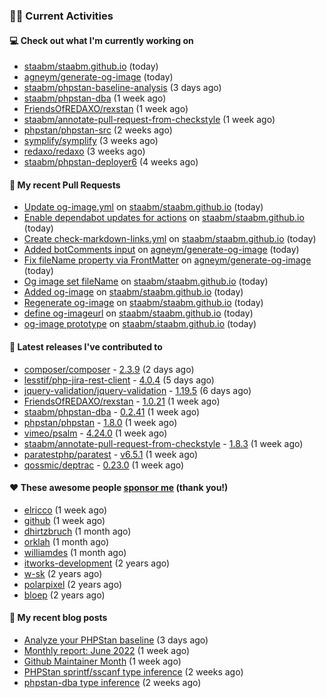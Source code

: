 ### 👨‍💻 Current Activities


#### 💻 Check out what I'm currently working on

- [staabm/staabm.github.io](https://github.com/staabm/staabm.github.io) (today)
- [agneym/generate-og-image](https://github.com/agneym/generate-og-image) (today)
- [staabm/phpstan-baseline-analysis](https://github.com/staabm/phpstan-baseline-analysis) (3 days ago)
- [staabm/phpstan-dba](https://github.com/staabm/phpstan-dba) (1 week ago)
- [FriendsOfREDAXO/rexstan](https://github.com/FriendsOfREDAXO/rexstan) (1 week ago)
- [staabm/annotate-pull-request-from-checkstyle](https://github.com/staabm/annotate-pull-request-from-checkstyle) (1 week ago)
- [phpstan/phpstan-src](https://github.com/phpstan/phpstan-src) (2 weeks ago)
- [symplify/symplify](https://github.com/symplify/symplify) (3 weeks ago)
- [redaxo/redaxo](https://github.com/redaxo/redaxo) (3 weeks ago)
- [staabm/phpstan-deployer6](https://github.com/staabm/phpstan-deployer6) (4 weeks ago)


#### 🔨 My recent Pull Requests

- [Update og-image.yml](https://github.com/staabm/staabm.github.io/pull/16) on [staabm/staabm.github.io](https://github.com/staabm/staabm.github.io) (today)
- [Enable dependabot updates for actions](https://github.com/staabm/staabm.github.io/pull/14) on [staabm/staabm.github.io](https://github.com/staabm/staabm.github.io) (today)
- [Create check-markdown-links.yml](https://github.com/staabm/staabm.github.io/pull/13) on [staabm/staabm.github.io](https://github.com/staabm/staabm.github.io) (today)
- [Added botComments input](https://github.com/agneym/generate-og-image/pull/31) on [agneym/generate-og-image](https://github.com/agneym/generate-og-image) (today)
- [Fix fileName property via FrontMatter](https://github.com/agneym/generate-og-image/pull/30) on [agneym/generate-og-image](https://github.com/agneym/generate-og-image) (today)
- [Og image set fileName](https://github.com/staabm/staabm.github.io/pull/12) on [staabm/staabm.github.io](https://github.com/staabm/staabm.github.io) (today)
- [Added og-image](https://github.com/staabm/staabm.github.io/pull/11) on [staabm/staabm.github.io](https://github.com/staabm/staabm.github.io) (today)
- [Regenerate og-image](https://github.com/staabm/staabm.github.io/pull/10) on [staabm/staabm.github.io](https://github.com/staabm/staabm.github.io) (today)
- [define og-imageurl](https://github.com/staabm/staabm.github.io/pull/9) on [staabm/staabm.github.io](https://github.com/staabm/staabm.github.io) (today)
- [og-image prototype](https://github.com/staabm/staabm.github.io/pull/8) on [staabm/staabm.github.io](https://github.com/staabm/staabm.github.io) (today)


#### 🔭 Latest releases I've contributed to

- [composer/composer](https://github.com/composer/composer) - [2.3.9](https://github.com/composer/composer/releases/tag/2.3.9) (2 days ago)
- [lesstif/php-jira-rest-client](https://github.com/lesstif/php-jira-rest-client) - [4.0.4](https://github.com/lesstif/php-jira-rest-client/releases/tag/4.0.4) (5 days ago)
- [jquery-validation/jquery-validation](https://github.com/jquery-validation/jquery-validation) - [1.19.5](https://github.com/jquery-validation/jquery-validation/releases/tag/1.19.5) (6 days ago)
- [FriendsOfREDAXO/rexstan](https://github.com/FriendsOfREDAXO/rexstan) - [1.0.21](https://github.com/FriendsOfREDAXO/rexstan/releases/tag/1.0.21) (1 week ago)
- [staabm/phpstan-dba](https://github.com/staabm/phpstan-dba) - [0.2.41](https://github.com/staabm/phpstan-dba/releases/tag/0.2.41) (1 week ago)
- [phpstan/phpstan](https://github.com/phpstan/phpstan) - [1.8.0](https://github.com/phpstan/phpstan/releases/tag/1.8.0) (1 week ago)
- [vimeo/psalm](https://github.com/vimeo/psalm) - [4.24.0](https://github.com/vimeo/psalm/releases/tag/4.24.0) (1 week ago)
- [staabm/annotate-pull-request-from-checkstyle](https://github.com/staabm/annotate-pull-request-from-checkstyle) - [1.8.3](https://github.com/staabm/annotate-pull-request-from-checkstyle/releases/tag/1.8.3) (1 week ago)
- [paratestphp/paratest](https://github.com/paratestphp/paratest) - [v6.5.1](https://github.com/paratestphp/paratest/releases/tag/v6.5.1) (1 week ago)
- [qossmic/deptrac](https://github.com/qossmic/deptrac) - [0.23.0](https://github.com/qossmic/deptrac/releases/tag/0.23.0) (1 week ago)


#### ❤️ These awesome people [sponsor me](https://github.com/sponsors/staabm) (thank you!)

- [elricco](https://github.com/elricco) (1 week ago)
- [github](https://github.com/github) (1 week ago)
- [dhirtzbruch](https://github.com/dhirtzbruch) (1 month ago)
- [orklah](https://github.com/orklah) (1 month ago)
- [williamdes](https://github.com/williamdes) (1 month ago)
- [itworks-development](https://github.com/itworks-development) (2 years ago)
- [w-sk](https://github.com/w-sk) (2 years ago)
- [polarpixel](https://github.com/polarpixel) (2 years ago)
- [bloep](https://github.com/bloep) (2 years ago)

#### 📜 My recent blog posts

- [Analyze your PHPStan baseline](https://staabm.github.io/2022/07/04/phpstan-baseline-analysis.html) (3 days ago)
- [Monthly report: June 2022](https://staabm.github.io/2022/06/30/monthly-report-june.html) (1 week ago)
- [Github Maintainer Month](https://staabm.github.io/2022/06/24/github-maintainer-month.html) (1 week ago)
- [PHPStan sprintf/sscanf type inference](https://staabm.github.io/2022/06/23/phpstan-sprintf-sscanf-inference.html) (2 weeks ago)
- [phpstan-dba type inference](https://staabm.github.io/2022/06/19/phpstan-dba-type-inference.html) (2 weeks ago)
